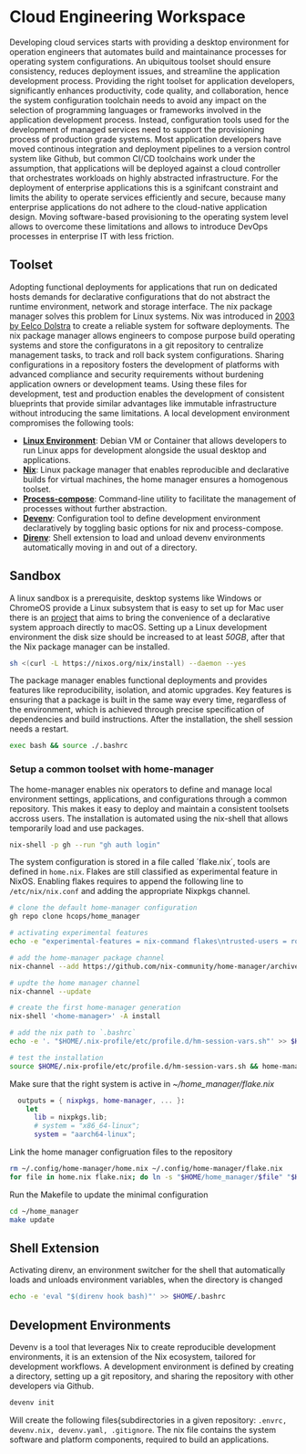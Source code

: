 # Cloud Engineering Workspace

Developing cloud services starts with providing a desktop environment for operation engineers that automates build and maintainance processes for operating system configurations. An ubiquitous toolset should ensure consistency, reduces deployment issues, and streamline the application development process. Providing the right toolset for application developers, significantly enhances productivity, code quality, and collaboration, hence the system configuration toolchain needs to avoid any impact on the selection of programming languages or frameworks involved in the application development process. Instead, configuration tools used for the development of managed services need to support the provisioning process of production grade systems. Most application developers have moved continous integration and deployment pipelines to a version control system like Github, but common CI/CD toolchains work under the assumption, that applications will be deployed against a cloud controller that orchestrates workloads on highly abstracted infrastructure. For the deployment of enterprise applications this is a sginifcant constraint and limits the ability to operate services efficiently and secure, because many enterprise applications do not adhere to the cloud-native application design. Moving software-based provisioning to the operating system level allows to overcome these limitations and allows to introduce DevOps processes in enterprise IT with less friction.

## Toolset

Adopting functional deployments for applications that run on dedicated hosts demands for declarative configurations that do not abstract the runtime environment, network and storage interface. The nix package manager solves this problem for Linux systems. Nix was introduced in [2003 by Eelco Dolstra](https://en.wikipedia.org/wiki/Nix_(package_manager)) to create a reliable system for software deployments. The nix package manager allows engineers to compose purpose build operating systems and store the configuratons in a git repository to centralize management tasks, to track and roll back system configurations. Sharing configurations in a repository fosters the development of platforms with advanced compliance and security requirements without burdening application owners or development teams. Using these files for development, test and production enables the development of consistent blueprints that provide similar advantages like immutable infrastructure without introducing the same limitations. A local development environment compromises the following tools:

* **[Linux Environment](https://chromeos.dev/en/linux)**: Debian VM or Container that allows developers to run Linux apps for development alongside the usual desktop and applications.
* **[Nix](https://nixos.org/)**: Linux package manager that enables reproducible and declarative builds for virtual machines, the home manager ensures a homogenous toolset.
* **[Process-compose](https://f1bonacc1.github.io/process-compose/)**: Command-line utility to facilitate the management of processes without further abstraction.
* **[Devenv](https://devenv.sh/)**: Configuration tool to define development environment declaratively by toggling basic options for nix and process-compose.
* **[Direnv](https://direnv.net/)**: Shell extension to load and unload devenv environments automatically moving in and out of a directory.

## Sandbox

A linux sandbox is a prerequisite, desktop systems like Windows or ChromeOS provide a Linux subsystem that is easy to set up for Mac user there is an [project](https://github.com/LnL7/nix-darwin) that aims to bring the convenience of a declarative system approach directly to macOS. Setting up a Linux development environment the disk size should be increased to at least *50GB*, after that the Nix package manager can be installed. 

```sh
sh <(curl -L https://nixos.org/nix/install) --daemon --yes
```
The package manager enables functional deployments and provides features like reproducibility, isolation, and atomic upgrades. Key features is ensuring that a package is built in the same way every time, regardless of the environment, which is achieved through precise specification of dependencies and build instructions. After the installation, the shell session needs a restart.

```sh
exec bash && source ./.bashrc
```

### Setup a common toolset with home-manager

The home-manager enables nix operators to define and manage local environment settings, applications, and configurations through a common repository. This makes it easy to deploy and maintain a consistent toolsets accross users. The installation is automated using the nix-shell that allows temporarily load and use packages. 

```sh
nix-shell -p gh --run "gh auth login"
```

The system configuration is stored in a file called ´flake.nix´, tools are defined in `home.nix`. Flakes are still classified as experimental feature in NixOS. Enabling flakes requires to append the following line to `/etc/nix/nix.conf` and adding the appropriate Nixpkgs channel.

```sh
# clone the default home-manager configuration 
gh repo clone hcops/home_manager

# activating experimental features
echo -e "experimental-features = nix-command flakes\ntrusted-users = root torsten" | sudo tee -a /etc/nix/nix.conf

# add the home-manager package channel
nix-channel --add https://github.com/nix-community/home-manager/archive/master.tar.gz home-manager

# updte the home manager channel
nix-channel --update

# create the first home-manager generation
nix-shell '<home-manager>' -A install

# add the nix path to `.bashrc`
echo -e '. "$HOME/.nix-profile/etc/profile.d/hm-session-vars.sh"' >> $HOME/.profile

# test the installation
source $HOME/.nix-profile/etc/profile.d/hm-session-vars.sh && home-manager --version
```

Make sure that the right system is active in *~/home_manager/flake.nix*

```nix
  outputs = { nixpkgs, home-manager, ... }:
    let
      lib = nixpkgs.lib;
      # system = "x86_64-linux";
      system = "aarch64-linux";
```

Link the home manager configruation files to the repository

```sh
rm ~/.config/home-manager/home.nix ~/.config/home-manager/flake.nix
for file in home.nix flake.nix; do ln -s "$HOME/home_manager/$file" "$HOME/.config/home-manager/$file"; done
```

Run the Makefile to update the minimal configuration

```sh
cd ~/home_manager
make update
```

## Shell Extension

Activating direnv, an environment switcher for the shell that automatically loads and unloads environment variables, when the directory is changed

```sh
echo -e 'eval "$(direnv hook bash)"' >> $HOME/.bashrc
```

## Development Environments

Devenv is a tool that leverages Nix to create reproducible development environments, it is an extension of the Nix ecosystem, tailored for development workflows. A development environment is defined by creating a directory, setting up a git repository, and sharing the repository with other developers via Github.

```sh
devenv init
```

Will create the following files{subdirectories in a given repository: `.envrc, devenv.nix, devenv.yaml, .gitignore`. The nix file contains the system software and platform components, required to build an applications.

